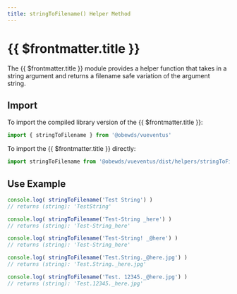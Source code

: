```yaml
---
title: stringToFilename() Helper Method
---
```



<script setup>
    import DocsPackageVersion from '../../../src/views/compos/DocsPackageVersion.vue'
</script>



# {{ $frontmatter.title }}

The {{ $frontmatter.title }} module provides a helper function that takes in a string argument and returns a filename safe variation of the argument string.







## Import

To import the compiled library version of the {{ $frontmatter.title }}:

```javascript
import { stringToFilename } from '@obewds/vueventus'
```

To import the {{ $frontmatter.title }} directly:

```javascript
import stringToFilename from '@obewds/vueventus/dist/helpers/stringToFilename.js'
```






## Use Example

```javascript
console.log( stringToFilename('Test String') )
// returns (string): 'TestString'

console.log( stringToFilename('Test-String _here') )
// returns (string): 'Test-String_here'

console.log( stringToFilename('Test-String! _@here') )
// returns (string): 'Test-String_here'

console.log( stringToFilename('Test.String._@here.jpg') )
// returns (string): 'Test.String._here.jpg'

console.log( stringToFilename('Test. 12345._@here.jpg') )
// returns (string): 'Test.12345._here.jpg'
```






<DocsPackageVersion/>
